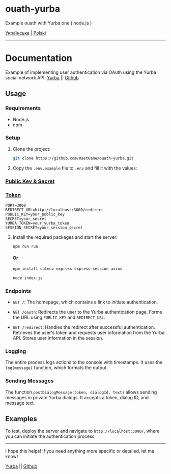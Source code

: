 # ouath-yurba
Example ouath with Yurba.one ( node.js )

<a href="/docs/uk.md">Українська</a> | <a href="/docs/pl.md">Polski</a> 

---

# Documentation
Example of implementing user authentication via OAuth using the Yurba social network API.
<a href="https://me.yurba.one/RastGame" target="_blank">Yurba</a> || <a href="https://github.com/RastGame" target="_blank">Github</a>
## Usage

### Requirements

- Node.js
- npm

### Setup 

1. Clone the project:

   ```bash
   git clone https://github.com/RastGame/ouath-yurba.git
   ```

2. Copy the `.env.example` file to `.env` and fill it with the values:

### <a href="https://yurba.one/settings/?page=developer" target="_blank">Public Key & Secret</a> 
### <a href="https://docs.yurba.one/login" target="_blank">Token</a> 

   ```plaintext
   PORT=3000
   REDIRECT_URL=http://localhost:3000/redirect
   PUBLIC_KEY=your_public_key
   SECRET=your_secret
   YURBA_TOKEN=your_yurba_token
   SESSION_SECRET=your_session_secret
   ```

3. Install the required packages and start the server:

   ```bash
   npm run run
   ```

   #### Or

   ```bash
   npm install dotenv express express-session axios 
   ```
   ```bash
   node index.js 
   ```

### Endpoints

- `GET /`: The homepage, which contains a link to initiate authentication.
  
- `GET /oauth`: Redirects the user to the Yurba authentication page. Forms the URL using `PUBLIC_KEY` and `REDIRECT_URL`.

- `GET /redirect`: Handles the redirect after successful authentication. Retrieves the user's token and requests user information from the Yurba API. Stores user information in the session.

### Logging

The entire process logs actions to the console with timestamps. It uses the `log(message)` function, which formats the output.

### Sending Messages

The function `postDialogMessage(token, dialogId, text)` allows sending messages in private Yurba dialogs. It accepts a token, dialog ID, and message text.

## Examples

To test, deploy the server and navigate to `http://localhost:3000/`, where you can initiate the authentication process.

---

I hope this helps! If you need anything more specific or detailed, let me know!

<a href="https://me.yurba.one/RastGame" target="_blank">Yurba</a> || <a href="https://github.com/RastGame" target="_blank">Github</a>